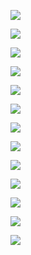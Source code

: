 ![](https://github.com/arteprog/programacao-criativa/blob/master/assets/imagens/001data.jpg?raw=true)

![](https://github.com/arteprog/programacao-criativa/blob/master/assets/imagens/002data.jpg?raw=true)

![](https://github.com/arteprog/programacao-criativa/blob/master/assets/imagens/003data.jpg?raw=true)

![](https://github.com/arteprog/programacao-criativa/blob/master/assets/imagens/004data.jpg?raw=true)

![](https://github.com/arteprog/programacao-criativa/blob/master/assets/imagens/005data.jpg?raw=true)

![](https://github.com/arteprog/programacao-criativa/blob/master/assets/imagens/006data.jpg?raw=true)

![](https://github.com/arteprog/programacao-criativa/blob/master/assets/imagens/007data.jpg?raw=true)

![](https://github.com/arteprog/programacao-criativa/blob/master/assets/imagens/008data.jpg?raw=true)

![](https://github.com/arteprog/programacao-criativa/blob/master/assets/imagens/009data.jpg?raw=true)

![](https://github.com/arteprog/programacao-criativa/blob/master/assets/imagens/010data.jpg?raw=true)

![](https://github.com/arteprog/programacao-criativa/blob/master/assets/imagens/011data.jpg?raw=true)

![](https://github.com/arteprog/programacao-criativa/blob/master/assets/imagens/012data.jpg?raw=true)

![](https://github.com/arteprog/programacao-criativa/blob/master/assets/imagens/013data.jpg?raw=true)

